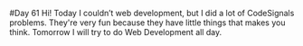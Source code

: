 #Day 61
Hi! Today I couldn’t web development, but I did a lot of CodeSignals problems.
They're very fun because they have little things that makes you think.
Tomorrow I will try to do Web Development all day.







